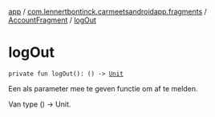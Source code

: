 [app](../../index.md) / [com.lennertbontinck.carmeetsandroidapp.fragments](../index.md) / [AccountFragment](index.md) / [logOut](./log-out.md)

# logOut

`private fun logOut(): () -> `[`Unit`](https://kotlinlang.org/api/latest/jvm/stdlib/kotlin/-unit/index.html)

Een als parameter mee te geven functie om af te melden.

Van type () -&gt; Unit.


